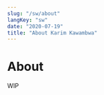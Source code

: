```yaml
---
slug: "/sw/about"
langKey: "sw"
date: "2020-07-19"
title: "About Karim Kawambwa"
---
```


# About

WIP
